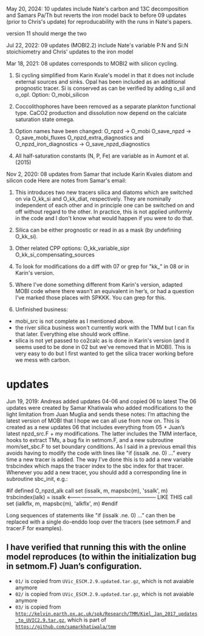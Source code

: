 May 20, 2024: 10 updates include Nate's carbon and 13C decomposition and Samars Pa/Th but reverts the iron model back to before 09 updates (prior to Chris's update) for reproducability with the runs in Nate's papers.

version 11 should merge the two

Jul 22, 2022: 09 updates (MOBI2.2) include Nate's variable P:N and Si:N stoichiometry and Chris' updates to the iron model

Mar 18, 2021: 08 updates corresponds to MOBI2 with silicon cycling.
1) Si cycling simplified from Karin Kvale's model in that it does not include external sources and sinks. 
Opal has been included as an additional prognostic tracer.
Si is conserved as can be verified by adding o_sil and o_opl.
Option: O_mobi_silicon

2) Coccolithophores have been removed as a separate plankton functional type. CaCO2 production and dissolution now depend on the calciate saturation state omega.

3) Option names have been changed:
O_npzd -> O_mobi
O_save_npzd -> O_save_mobi_fluxes
O_npzd_extra_diagnostics and O_npzd_iron_diagnostics -> O_save_npzd_diagnostics

4) All half-saturation constants (N, P, Fe) are variable as in Aumont et al. (2015)

Nov 2, 2020: 08 updates from Samar that include Karin Kvales diatom and silicon code
Here are notes from Samar's email:
1) This introduces two new tracers silica and diatoms which are switched on via O_kk_si and 
O_kk_diat, respectively. They are nominally independent of each other and in principle one can 
be switched on and off without regard to the other. In practice, this is not applied uniformly in the 
code and I don't know what would happen if you were to do that.

2) Silica can be either prognostic or read in as a mask (by undefining O_kk_si).

3) Other related CPP options:
O_kk_variable_sipr
O_kk_si_compensating_sources

4) To look for modifications do a diff with 07 or grep for "kk_" in 08 or in Karin's version.

5) Where I've done something different from Karin's version, adapted MOBI code where there 
wasn’t an equivalent in her’s, or had a question I've marked those places with SPKKK. You can 
grep for this.

6) Unfinished business:
- mobi_src is not complete as I mentioned above.
- the river silica business won't currently work with the TMM but I can fix that later. Everything else 
should work offline.
- silica is not yet passed to co2calc as is done in Karin's version (and it seems used to be done in 
02 but we've removed that in MOBI). This is very easy to do but I first wanted to get the silica tracer 
working before we mess with carbon.

# updates
Jun 19, 2019: Andreas added updates 04-06 and copied 06 to latest
The 06 updates were created by Samar Khatiwala who added modifications to the light limitation from Juan Muglia and sends these notes:
I’m attaching the latest version of MOBI that I hope we can all use from now on. This is created as a new updates 06 that includes 
everything from 05 + Juan’s latest npzd_src.F + my modifications. The latter includes the TMM interface, hooks to extract TMs, a 
bug fix in setmom.F, and a new subroutine mom/set_sbc.F to set boundary conditions. As I said in a previous email this avoids 
having to modify the code with lines like "if (issalk .ne. 0) …” every time a new tracer is added. The way I’ve done this is to add a 
new variable trsbcindex which maps the tracer index to the sbc index for that tracer. Whenever you add a new tracer, you should 
add a corresponding line in subroutine sbc_init, e.g.:

#if defined O_npzd_alk
     call set (issalk, m, mapsbc(m), 'ssalk', m)
     trsbcindex(ialk) = issalk     <—————————————————  LIKE THIS
     call set (ialkflx, m, mapsbc(m), 'alkflx', m)
#endif

Long sequences of statements like "if (issalk .ne. 0) …” can then be replaced with a single do-enddo loop over the tracers 
(see setmom.F and tracer.F for examples).

I have verified that running this with the online model reproduces (to within the initialization bug in setmom.F) Juan’s configuration.
------------
- `01/` is copied from `UVic_ESCM.2.9.updated.tar.gz`, which is not avaiable anymore
- `02/` is copied from `UVic_ESCM.2.9.updated.tar.gz`, which is not avaiable anymore
- `03/` is copied from [`http://kelvin.earth.ox.ac.uk/spk/Research/TMM/Kiel_Jan_2017_updates_to_UVIC2.9.tar.gz`](http://kelvin.earth.ox.ac.uk/spk/Research/TMM/Kiel_Jan_2017_updates_to_UVIC2.9.tar.gz), which is part of [`https://github.com/samarkhatiwala/tmm`](https://github.com/samarkhatiwala/tmm)

